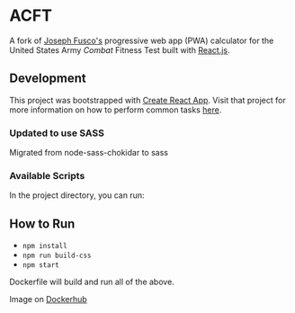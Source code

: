 # ACFT
A fork of [Joseph Fusco's](https://github.com/josephfusco/APFT) progressive web app (PWA) calculator for the United States Army _Combat_ Fitness Test built with [React.js](https://reactjs.org/).

## Development
This project was bootstrapped with [Create React App](https://github.com/facebookincubator/create-react-app).
Visit that project for more information on how to perform common tasks [here](https://github.com/facebookincubator/create-react-app/blob/master/packages/react-scripts/template/README.md).

### Updated to use SASS
Migrated from node-sass-chokidar to sass

### Available Scripts
In the project directory, you can run:
## How to Run

- `npm install`
- `npm run build-css`
- `npm start`

Dockerfile will build and run all of the above.

Image on [Dockerhub](https://hub.docker.com/repository/docker/bgautrea/acft/general)
